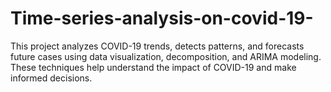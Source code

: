 # Time-series-analysis-on-covid-19-
This project analyzes COVID-19 trends, detects patterns, and forecasts future cases using data visualization, decomposition, and ARIMA modeling. These techniques help understand the impact of COVID-19 and make informed decisions.
